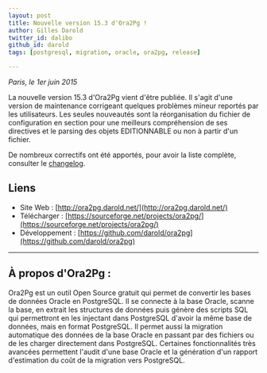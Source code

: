 ```yaml
---
layout: post
title: Nouvelle version 15.3 d'Ora2Pg !
author: Gilles Darold
twitter_id: dalibo
github_id: darold
tags: [postgresql, migration, oracle, ora2pg, release]

---
```

*Paris, le 1er juin 2015*

La nouvelle version 15.3 d'Ora2Pg vient d'être publiée. Il s'agit d'une version de maintenance corrigeant quelques problèmes mineur reportés par les utilisateurs. Les seules nouveautés sont la réorganisation du fichier de configuration en section pour une meilleurs compréhension de ses directives et le parsing des objets EDITIONNABLE ou non à partir d'un fichier.

<!--MORE-->

De nombreux correctifs ont été apportés, pour avoir la liste complète, consulter le [changelog](https://github.com/darold/ora2pg/changelog).

## Liens

  * Site Web : [http://ora2pg.darold.net/](http://ora2pg.darold.net/)
  * Télécharger : [https://sourceforge.net/projects/ora2pg/](https://sourceforge.net/projects/ora2pg/)
  * Développement : [https://github.com/darold/ora2pg](https://github.com/darold/ora2pg)

----

## À propos d'Ora2Pg :

Ora2Pg est un outil Open Source gratuit qui permet de convertir les bases de données Oracle en PostgreSQL.
Il se connecte à la base Oracle, scanne la base, en extrait les structures de données puis génère des scripts
SQL qui permettront en les injectant dans PostgreSQL d'avoir la même base de données, mais en format PostgreSQL.
Il permet aussi la migration automatique des données de la base Oracle en passant par des fichiers ou de les
charger directement dans PostgreSQL. Certaines fonctionnalités très avancées permettent l'audit d'une base
Oracle et la génération d'un rapport d'estimation du coût de la migration vers PostgreSQL.

